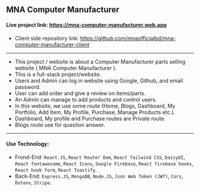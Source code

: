 ## MNA Computer Manufacturer

#### Live project link: https://mna-computer-manufacturer.web.app

- Client side repository link: https://github.com/mnaofficialbd/mna-computer-manufacturer-client
<hr />

- This project / website is about a Computer Manufacturer parts selling website ( MNA Computer Manufacturer ).
- This is a  full-stack project/website. 
- Users and Admin can log in website using Google, Github, and email password.
- User can add order and give a review on items/parts. 
- An Admin can manage to add products and control users.
- In this website, we use some route (Home, Blogs, Dashboard, My Portfolio, Add Item, My Profile, Purchase, Manage Products etc.).
- Dashboard, My profile and Purchase routes are Private route.
- Blogs route use for question answer. 

<hr />

#### Use Technology: 
- Frond-End: `React.JS`, `React Router Dom`, `React Tailwind CSS`, `DaisyUI`, `React fontawesome`, `React Icons`, `Google Firebase`, `React firebase hooks`, `React hook form`, `React Toastify`.
- Back-End: `Express.JS`, `MongoDB`, `Node.JS`, `Json Web Token (JWT)`, `Cors`, `Dotenv`, `Stripe`.
